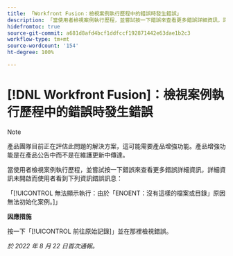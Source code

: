 ```yaml
---
title: 「Workfront Fusion：檢視案例執行歷程中的錯誤時發生錯誤」
description: 「當使用者檢視案例執行歷程，並嘗試按一下錯誤來查看更多錯誤詳細資訊，詳細資訊未開啟而使用者看到錯誤訊息。」
hidefromtoc: true
source-git-commit: a681d8afd4bcf1ddfccf192871442e63dae1b2c3
workflow-type: tm+mt
source-wordcount: '154'
ht-degree: 100%

---
```



# [!DNL Workfront Fusion]：檢視案例執行歷程中的錯誤時發生錯誤

>[!NOTE]
>
>產品團隊目前正在評估此問題的解決方案，這可能需要產品增強功能。產品增強功能是在產品公告中而不是在維護更新中傳達。

當使用者檢視案例執行歷程，並嘗試按一下錯誤來查看更多錯誤詳細資訊，詳細資訊未開啟而使用者看到下列資訊錯誤訊息：

「[!UICONTROL 無法顯示執行：由於「ENOENT：沒有這樣的檔案或目錄」原因無法初始化案例。]」

**因應措施**

按一下「[!UICONTROL 前往原始記錄]」並在那裡檢視錯誤。

_於 2022 年 8 月 22 日首次通報。_

